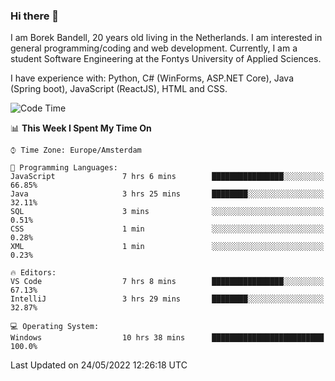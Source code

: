 ### Hi there 👋

I am Borek Bandell, 20 years old living in the Netherlands. I am interested in general programming/coding and web development. Currently, I am a student Software Engineering at the Fontys University of Applied Sciences.

I have experience with: Python, C# (WinForms, ASP.NET Core), Java (Spring boot), JavaScript (ReactJS), HTML and CSS.

<!--START_SECTION:waka-->
![Code Time](http://img.shields.io/badge/Code%20Time-147%20hrs%208%20mins-blue)

📊 **This Week I Spent My Time On** 

```text
⌚︎ Time Zone: Europe/Amsterdam

💬 Programming Languages: 
JavaScript               7 hrs 6 mins        ████████████████░░░░░░░░░   66.85% 
Java                     3 hrs 25 mins       ████████░░░░░░░░░░░░░░░░░   32.11% 
SQL                      3 mins              ░░░░░░░░░░░░░░░░░░░░░░░░░   0.51% 
CSS                      1 min               ░░░░░░░░░░░░░░░░░░░░░░░░░   0.28% 
XML                      1 min               ░░░░░░░░░░░░░░░░░░░░░░░░░   0.23%

🔥 Editors: 
VS Code                  7 hrs 8 mins        ████████████████░░░░░░░░░   67.13% 
IntelliJ                 3 hrs 29 mins       ████████░░░░░░░░░░░░░░░░░   32.87%

💻 Operating System: 
Windows                  10 hrs 38 mins      █████████████████████████   100.0%

```


 Last Updated on 24/05/2022 12:26:18 UTC
<!--END_SECTION:waka-->

<!--**tcBorek2002/tcBorek2002** is a ✨ _special_ ✨ repository because its `README.md` (this file) appears on your GitHub profile.

Here are some ideas to get you started:

- 🔭 I’m currently working on ...
- 🌱 I’m currently learning ...
- 👯 I’m looking to collaborate on ...
- 🤔 I’m looking for help with ...
- 💬 Ask me about ...
- 📫 How to reach me: ...
- 😄 Pronouns: ...
- ⚡ Fun fact: ...
-->
